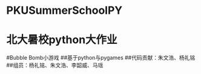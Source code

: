 # PKUSummerSchoolPY
# 北大暑校python大作业
#Bubble Bomb小游戏
##基于python与pygames
##代码贡献：朱文浩、杨礼铭
##组员：杨礼铭、朱文浩、李韶威、马瑶
